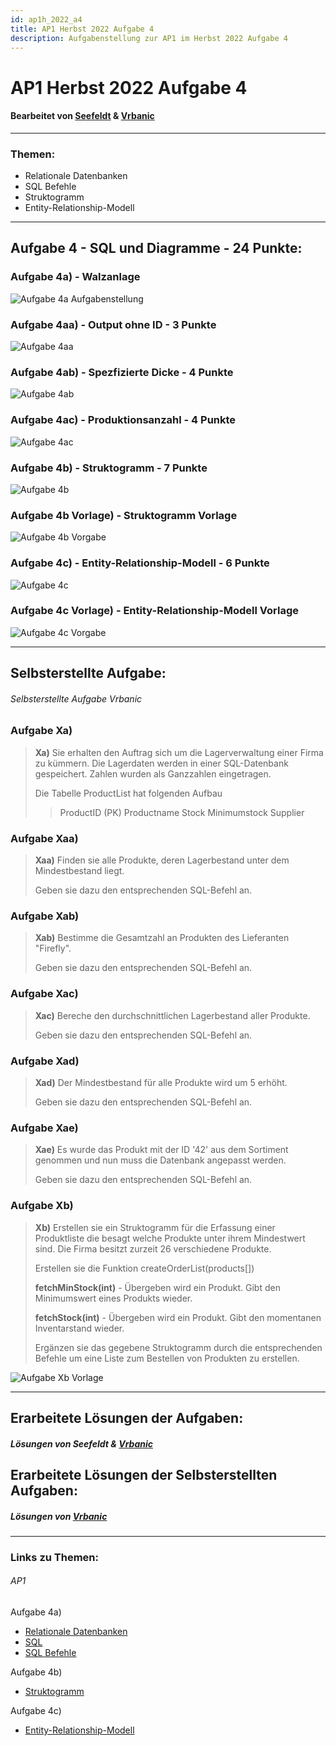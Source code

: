 ```yaml
---
id: ap1h_2022_a4
title: AP1 Herbst 2022 Aufgabe 4
description: Aufgabenstellung zur AP1 im Herbst 2022 Aufgabe 4
---
```


# AP1 Herbst 2022 Aufgabe 4
#### Bearbeitet von [Seefeldt](<../../../user/Auszubildende Holldack/seefeldt.md>) & [Vrbanic](<../../../user/Auszubildende Michel/vrbanic.md>)

----

### Themen:
* Relationale Datenbanken
* SQL Befehle
* Struktogramm
* Entity-Relationship-Modell

----

## Aufgabe 4 - SQL und Diagramme - 24 Punkte:
### Aufgabe 4a) - Walzanlage
![Aufgabe 4a Aufgabenstellung](/img/AP1/2022/ap1h_2022/AP1_2022_Herbst_Aufgabe4a_Aufgabenstellung.png)
### Aufgabe 4aa) - Output ohne ID - 3 Punkte
![Aufgabe 4aa](/img/AP1/2022/ap1h_2022/AP1_2022_Herbst_Aufgabe4aa.png)
### Aufgabe 4ab) - Spezfizierte Dicke - 4 Punkte
![Aufgabe 4ab](/img/AP1/2022/ap1h_2022/AP1_2022_Herbst_Aufgabe4ab.png)
### Aufgabe 4ac) - Produktionsanzahl - 4 Punkte
![Aufgabe 4ac](/img/AP1/2022/ap1h_2022/AP1_2022_Herbst_Aufgabe4ac.png)
### Aufgabe 4b) - Struktogramm - 7 Punkte
![Aufgabe 4b](/img/AP1/2022/ap1h_2022/AP1_2022_Herbst_Aufgabe4b.png)
### Aufgabe 4b Vorlage) - Struktogramm Vorlage
![Aufgabe 4b Vorgabe](/img/AP1/2022/ap1h_2022/AP1_2022_Herbst_Aufgabe4b_Vorgabe.png)
### Aufgabe 4c) - Entity-Relationship-Modell - 6 Punkte
![Aufgabe 4c](/img/AP1/2022/ap1h_2022/AP1_2022_Herbst_Aufgabe4c.png)
### Aufgabe 4c Vorlage) - Entity-Relationship-Modell Vorlage
![Aufgabe 4c Vorgabe](/img/AP1/2022/ap1h_2022/AP1_2022_Herbst_Aufgabe4c_Vorgabe.png)

----

## Selbsterstellte Aufgabe:
###### Selbsterstellte Aufgabe Vrbanic
### Aufgabe Xa)
>**Xa)** Sie erhalten den Auftrag sich um die Lagerverwaltung einer Firma zu kümmern. Die Lagerdaten werden in einer SQL-Datenbank gespeichert. Zahlen wurden als Ganzzahlen eingetragen.
>
>Die Tabelle ProductList hat folgenden Aufbau
>
>>ProductID (PK)
>>Productname
>>Stock
>>Minimumstock
>>Supplier

### Aufgabe Xaa)
>**Xaa)** Finden sie alle Produkte, deren Lagerbestand unter dem Mindestbestand liegt.
>
> Geben sie dazu den entsprechenden SQL-Befehl an.

### Aufgabe Xab)
>**Xab)** Bestimme die Gesamtzahl an Produkten des Lieferanten "Firefly".
>
> Geben sie dazu den entsprechenden SQL-Befehl an.

### Aufgabe Xac)
>**Xac)** Bereche den durchschnittlichen Lagerbestand aller Produkte.
>
> Geben sie dazu den entsprechenden SQL-Befehl an.

### Aufgabe Xad)
>**Xad)** Der Mindestbestand für alle Produkte wird um 5 erhöht.
>
> Geben sie dazu den entsprechenden SQL-Befehl an.

### Aufgabe Xae)
>**Xae)** Es wurde das Produkt mit der ID '42' aus dem Sortiment genommen und nun muss die Datenbank angepasst werden.
>
> Geben sie dazu den entsprechenden SQL-Befehl an.

### Aufgabe Xb)
>**Xb)** Erstellen sie ein Struktogramm für die Erfassung einer Produktliste die besagt welche Produkte unter ihrem Mindestwert sind. Die Firma besitzt zurzeit 26 verschiedene Produkte.
>
> Erstellen sie die Funktion createOrderList(products[])
>
> **fetchMinStock(int)** - Übergeben wird ein Produkt. Gibt den Minimumswert eines Produkts wieder.
> 
> **fetchStock(int)** - Übergeben wird ein Produkt. Gibt den momentanen Inventarstand wieder.
>
> Ergänzen sie das gegebene Struktogramm durch die entsprechenden Befehle um eine Liste zum Bestellen von Produkten zu erstellen.

![Aufgabe Xb Vorlage](/img/AP1/2022/ap1h_2022/AP1_2022_Herbst_Vrbanic_TaskXb.png)

----

## Erarbeitete Lösungen der Aufgaben:
##### Lösungen von Seefeldt & [Vrbanic](../ap1h_2022/solution/ap1h_2022_a4_solution_vrbanic.md#lösung-zur-aufgabe-4)

## Erarbeitete Lösungen der Selbsterstellten Aufgaben:
##### Lösungen von [Vrbanic](../ap1h_2022/solution/ap1h_2022_a4_solution_vrbanic.md#lösung-zur-selbsterstellten-aufgabe)

----

### Links zu Themen:

###### AP1

Aufgabe 4a)
* [Relationale Datenbanken](https://de.wikipedia.org/wiki/Relationale_Datenbank)
* [SQL](https://de.wikipedia.org/wiki/SQL)
* [SQL Befehle](/img/AP1/2022/ap1h_2022/AP1_2022_Herbst_Aufgabe4a_Cheatsheet.png)

Aufgabe 4b)
* [Struktogramm](https://de.wikipedia.org/wiki/Nassi-Shneiderman-Diagramm)

Aufgabe 4c)
* [Entity-Relationship-Modell](https://en.wikipedia.org/wiki/Entity%E2%80%93relationship_model)
